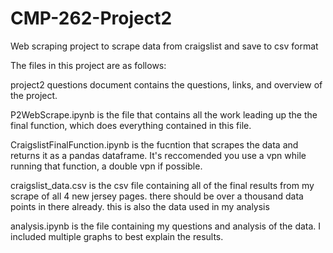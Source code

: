 # CMP-262-Project2
Web scraping project to scrape data from craigslist and save to csv format

The files in this project are as follows:

project2 questions document contains the questions, links, and overview of the project.

P2WebScrape.ipynb is the file that contains all the work leading up the the final function, which does everything contained in this file.

CraigslistFinalFunction.ipynb is the fucntion that scrapes the data and returns it as a pandas dataframe. 
It's reccomended you use a vpn while running that function, a double vpn if possible.

craigslist_data.csv is the csv file containing all of the final results from my scrape of all 4 new jersey pages. 
there should be over a thousand data points in there already. this is also the data used in my analysis

analysis.ipynb is the file containing my questions and analysis of the data. I included multiple graphs to best explain the results.
